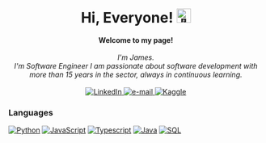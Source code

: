 <h1 align="center">Hi, Everyone! <img src="https://github.com/jamjav/jamjav/assets/24524555/766d336d-b87d-44ba-807c-c51de2bc6b4d" width="28px" alt="👋"></h1>

<p align="center">
    <b>Welcome to my page!</b><br><br>
    <i>
        I'm James.<br>
        I'm Software Engineer I am passionate about software development with more than 15 years in the sector, always in continuous learning.<br>
    </i><br>
    <a href="https://www.linkedin.com/in/javierquinterodev">
        <img src="https://img.shields.io/badge/LinkedIn-2EC866?style=flat-square&logo=linkedin" alt="LinkedIn">
    </a>
    <a href="mailto:jamjav@gmail.com">
        <img src="https://img.shields.io/badge/Email-2EC866?style=flat-square&logo=gmail&logoColor=white" alt="e-mail">
    </a>
    <a href="https://www.kaggle.com/jamjav">
        <img src="https://img.shields.io/badge/-Hackerrank-2EC866?style=flat&logo=HackerRank&logoColor=white" alt="Kaggle">
    </a>
</p>

### Languages

[![Python](https://img.shields.io/badge/python-black?style=for-the-badge&logo=python)](https://github.com/jamjav)
[![JavaScript](https://img.shields.io/badge/javascript-black?style=for-the-badge&logo=javascript)](https://github.com/jamjav)
[![Typescript](https://img.shields.io/badge/typescript-black?style=for-the-badge&logo=typescript)](https://github.com/jamjav)
[![Java](https://img.shields.io/badge/java-black?style=for-the-badge&logo=openjdk)](https://github.com/jamjav)
[![SQL](https://img.shields.io/badge/sql-black?style=for-the-badge&logo=mysql)](https://github.com/jamjav)
